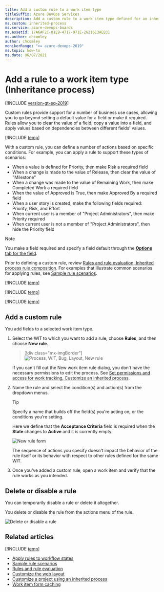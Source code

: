 ```yaml
---
title: Add a custom rule to a work item type
titleSuffix: Azure DevOps Services
description: Add a custom rule to a work item type defined for an inherited process and project
ms.custom: inherited-process
ms.service: azure-devops-boards
ms.assetid: 17A6AF2C-81E9-4717-971E-2621613AEB31
ms.author: chcomley
author: chcomley
monikerRange: ">= azure-devops-2019"
ms.topic: how-to
ms.date: 06/07/2021
---
```


# Add a rule to a work item type (Inheritance process)

[!INCLUDE [version-gt-eq-2019](../../../includes/version-gt-eq-2019.md)]

Custom rules provide support for a number of business use cases, allowing you to go beyond setting a default value for a field or make it required. Rules allow you to clear the value of a field, copy a value into a field, and apply values based on dependencies between different fields' values. 

[!INCLUDE [temp](../includes/note-on-prem-link.md)]

With a custom rule, you can define a number of actions based on specific conditions. For example, you can apply a rule to support these types of scenarios:

- When a value is defined for Priority, then make Risk a required field
- When a change is made to the value of Release, then clear the value of "Milestone"
- When a change was made to the value of Remaining Work, then make Completed Work a required field
- When the value of Approved is True, then make Approved By a required field
- When a user story is created, make the following fields required: Priority, Risk, and Effort
- When current user is a member of "Project Administrators", then make Priority required
- When current user is not a member of "Project Administrators", then hide the Priority field

> [!NOTE]  
> You make a field required and specify a field default through the [**Options** tab for the field](customize-process-field.md#options).

Prior to defining a custom rule, review [Rules and rule evaluation, Inherited process rule composition](rule-reference.md#ip-rule-composition). For examples that illustrate common scenarios for applying rules, see [Sample rule scenarios](rule-samples.md). 
 

[!INCLUDE [temp](../includes/process-prerequisites.md)]

[!INCLUDE [temp](../includes/open-process-admin-context-ts.md)]

[!INCLUDE [temp](../includes/automatic-update-project.md)]

## Add a custom rule

You add fields to a selected work item type.

1.  Select the WIT to which you want to add a rule, choose **Rules**, and then choose **New rule**.

    > [!div class="mx-imgBorder"]  
    > ![Process, WIT, Bug, Layout, New rule](media/rules/custom-rule-create-rule.png)

    If you can't fill out the New work item rule dialog, you don't have the necessary permissions to edit the process. See [Set permissions and access for work tracking, Customize an inherited process](../../../organizations/security/set-permissions-access-work-tracking.md#customize-an-inherited-process).

1.  Name the rule and select the condition(s) and action(s) from the dropdown menus.

    > [!TIP]  
    > Specify a name that builds off the field(s) you're acting on, or the conditions you're setting.

    Here we define that the **Acceptance Criteria** field is required when the **State** changes to **Active** and it is currently empty.

    <img src="media/process/custom-rule-create-rule-form.png" alt="New rule form" />
  
	The sequence of actions you specify doesn't impact the behavior of the rule itself or its behavior with respect to other rules defined for the same WIT.

1.  Once you've added a custom rule, open a work item and verify that the rule works as you intended.

<a id="delete-disable"> </a>

## Delete or disable a rule

You can temporarily disable a rule or delete it altogether.

You delete or disable the rule from the actions menu of the rule.

![Delete or disable a rule](media/process/custom-rule-delete-disable-rule.png)  


## Related articles

[!INCLUDE [temp](../includes/note-audit-log-support-process.md)]

- [Apply rules to workflow states](apply-rules-to-workflow-states.md) 
- [Sample rule scenarios](rule-samples.md)  
- [Rules and rule evaluation](rule-reference.md)
- [Customize the web layout](customize-process-form.md)
- [Customize a project using an inherited process](customize-process.md)
- [Work item form caching](troubleshoot-work-item-form-caching-issues.md)  
